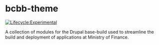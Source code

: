 # bcbb-theme
[![Lifecycle:Experimental](https://img.shields.io/badge/Lifecycle-Experimental-339999)](<Redirect-URL>)

A collection of modules for the Drupal base-build used to streamline the build and deployment of applications at Ministry of Finance.
